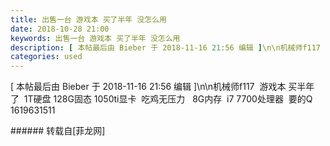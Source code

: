 ```yaml
---
title: 出售一台 游戏本 买了半年 没怎么用
date: 2018-10-28 21:00
keywords: 出售一台 游戏本 买了半年 没怎么用
description: [ 本帖最后由 Bieber 于 2018-11-16 21:56 编辑 ]\n\n机械师f117  游戏本 买半年了  1T硬盘 128G固态 1050ti显卡  吃鸡无压力   8G内存  i7 7700处理器  要的Q 1619631511
categories: used
---
```

<td class="t_f" id="postmessage_2181503">

[ 本帖最后由 Bieber 于 2018-11-16 21:56 编辑 ]\n\n机械师f117  游戏本 买半年了  1T硬盘 128G固态 1050ti显卡  吃鸡无压力   8G内存  i7 7700处理器  要的Q 1619631511<br/>
</td>
###### 转载自[菲龙网]